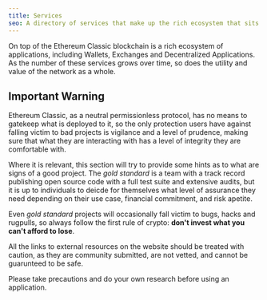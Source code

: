 ```yaml
---
title: Services
seo: A directory of services that make up the rich ecosystem that sits on top of Ethereum Classic, including Wallets, Exchanges and Decentralized Applications.
---
```


On top of the Ethereum Classic blockchain is a rich ecosystem of applications, including Wallets, Exchanges and Decentralized Applications. As the number of these services grows over time, so does the utility and value of the network as a whole.

## Important Warning

Ethereum Classic, as a neutral permissionless protocol, has no means to gatekeep what is deployed to it, so the only protection users have against falling victim to bad projects is vigilance and a level of prudence, making sure that what they are interacting with has a level of integrity they are comfortable with.

Where it is relevant, this section will try to provide some hints as to what are signs of a good project. The _gold standard_ is a team with a track record publishing open source code with a full test suite and extensive audits, but it is up to individuals to deicde for themselves what level of assurance they need depending on their use case, financial commitment, and risk apetite.

Even _gold standard_ projects will occasionally fall victim to bugs, hacks and rugpulls, so always follow the first rule of crypto: **don't invest what you can't afford to lose**.

All the links to external resources on the website should be treated with caution, as they are community submitted, are not vetted, and cannot be guarunteed to be safe.

Please take precautions and do your own research before using an application.
